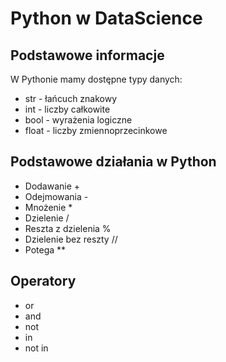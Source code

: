 # Python w DataScience

## Podstawowe informacje

W Pythonie mamy dostępne typy danych:

* str - łańcuch znakowy
* int - liczby całkowite
* bool - wyrażenia logiczne
* float - liczby zmiennoprzecinkowe

## Podstawowe działania w Python

* Dodawanie +
* Odejmowania -
* Mnożenie *
* Dzielenie /
* Reszta z dzielenia %
* Dzielenie bez reszty //
* Potega **

## Operatory

* or
* and
* not
* in
* not in